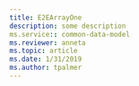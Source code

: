 ```yaml
---
title: E2EArrayOne
description: some description
ms.service:: common-data-model
ms.reviewer: anneta
ms.topic: article
ms.date: 1/31/2019
ms.author: tpalmer
---
```

